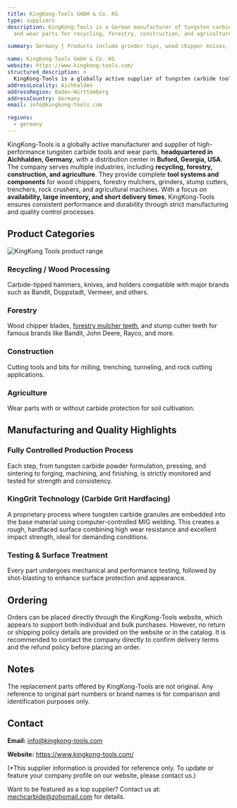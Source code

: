 ```yaml
---
title: KingKong-Tools GmbH & Co. KG
type: suppliers
description: KingKong-Tools is a German manufacturer of tungsten carbide tools
  and wear parts for recycling, forestry, construction, and agriculture.

summary: Germany | Products include grinder tips, wood chipper knives, forestry mulcher teeth, stump cutter teeth, carbide-tipped bits for foundation drilling, tunneling, rock crushing, and mining, road milling teeth, and cultivator shares.

name: KingKong-Tools GmbH & Co. KG
website: https://www.kingkong-tools.com/
structured_description: >
  KingKong-Tools is a globally active supplier of tungsten carbide tools and wear parts, headquartered in Germany with U.S. distribution. The company manufactures cutting tools, teeth, holders, and wear components for recycling, forestry, construction, and agricultural equipment, combining strict quality control with fast worldwide delivery.
addressLocality: Aichhalden
addressRegion: Baden-Württemberg
addressCountry: Germany
email: info@kingkong-tools.com

regions:
  - germany
---
```

KingKong-Tools is a globally active manufacturer and supplier of high-performance tungsten carbide tools and wear parts, **headquartered in Aichhalden, Germany**, with a distribution center in **Buford, Georgia, USA**. The company serves multiple industries, including **recycling, forestry, construction, and agriculture**. They provide complete **tool systems and components** for wood chippers, forestry mulchers, grinders, stump cutters, trenchers, rock crushers, and agricultural machines. With a focus on **availability, large inventory, and short delivery times**, KingKong-Tools ensures consistent performance and durability through strict manufacturing and quality control processes.

## Product Categories

![KingKong Tools product range](/uploads/kingkong-tools-product-range.jpg "KingKong Tools Product Range")

### Recycling / Wood Processing

Carbide-tipped hammers, knives, and holders compatible with major brands such as Bandit, Doppstadt, Vermeer, and others.

### Forestry

Wood chipper blades, [forestry mulcher teeth](https://www.mechcarbide.com/posts/choosing-mulcher-teeth-steel-vs-carbide-and-what-works-best/), and stump cutter teeth for famous brands like Bandit, John Deere, Rayco, and more.

### Construction

Cutting tools and bits for milling, trenching, tunneling, and rock cutting applications.

### Agriculture

Wear parts with or without carbide protection for soil cultivation.

## Manufacturing and Quality Highlights

### Fully Controlled Production Process

Each step, from tungsten carbide powder formulation, pressing, and sintering to forging, machining, and finishing, is strictly monitored and tested for strength and consistency.

### KingGrit Technology (Carbide Grit Hardfacing)

A proprietary process where tungsten carbide granules are embedded into the base material using computer-controlled MIG welding. This creates a rough, hardfaced surface combining high wear resistance and excellent impact strength, ideal for demanding conditions.

### Testing & Surface Treatment

Every part undergoes mechanical and performance testing, followed by shot-blasting to enhance surface protection and appearance.

## Ordering

Orders can be placed directly through the KingKong-Tools website, which appears to support both individual and bulk purchases. However, no return or shipping policy details are provided on the website or in the catalog. It is recommended to contact the company directly to confirm delivery terms and the refund policy before placing an order.

## Notes

The replacement parts offered by KingKong-Tools are not original. Any reference to original part numbers or brand names is for comparison and identification purposes only.

## Contact

**Email:** info@kingkong-tools.com

**Website:** https://www.kingkong-tools.com/

(*This supplier information is provided for reference only. To update or feature your company profile on our website, please contact us.)

Want to be featured as a top supplier? Contact us at: mechcarbide@zohomail.com for details.
